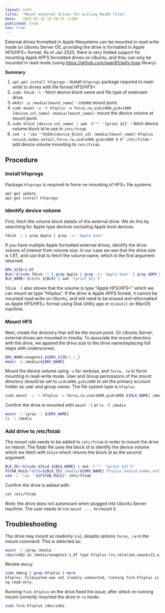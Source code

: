 ```yaml
---
layout: note
title:  "Mount external drives for writing MacOS files"
date:   2025-02-18 19:28:33 +1100
published: true
toc: true
---
```


External drives formatted in Apple filesystems can be mounted in read write mode on Ubuntu Server OS, providing the drive is formatted in Apple HFS/HFS+ format. As of Jan 2025, there is very limited support for mounting Apple APFS formatted drives on Ubuntu, and they can only be mounted in read mode (using https://github.com/sgan81/apfs-fuse library)

**Summary**

1. `apt-get install hfsprogs` - Install `hfsprogs` package required to read-write to drives with file format HFS/HFS+
2. `sudo fdisk -l` - fetch device block name and file type of externam drive.
3. `mkdir -p /media/[mount_name]` - create mount point.
4. `sudo mount -v -t hfsplus -o force,rw,uid=1000,gid=1000 [device_vol_name] /media/[mount_name]`- mount the device volume at mount point.
5. `sudo blkid [device_vol_name] | awk -F'"' '{print $2}'` - fetch device volume block id to use in `/etc/fstab`.
6. `sed -i '\$a '"UUID=[device_block_id] /media/[mount_name] hfsplus nosuid,nodev,nofail,force,rw,uid=1000,gid=1000 0 0" /etc/fstab` - add device volume mounting to `/etc/fstab`.


## Procedure

### Install hfsprogs

Package `hfsprogs` is required to force rw mounting of HFS+ file systems.

```bash
apt-get update
apt-get install hfsprogs
```

### Identify device volume

First, fetch the volume block details of the external drive. We do this by searching for Apple type devices excluding Apple boot devices.

```bash
fdisk -l | grep Apple | grep -iv 'Apple boot'
```

If you have multiple Apple formatted external drives, identify the drive  volume of interest from volume size. In our case we see that the drive size is 1.8T, and use that to fetch the volume name, which is the first argument returned.

```bash
DRV_SIZE=1.8T
BLK="$(sudo fdisk -l | grep Apple | grep -iv 'Apple boot' | grep $DRV_SIZE)"
BLK_NAME="$(echo ${BLK} | awk '{print $1}')"
```

`fdisk -l` also shows that the volume is type "Apple HFS/HFS+" which we can mount as type "hfsplus". If the drive is Apple APFS format, it cannot be mounted read write on Ubuntu, and will need to be erased and reformatted as Apple HFS/HFS+ format using Disk Utility app or `diskutil` on MacOS machine.

### Mount HFS

Next, create the directory that will be the mount point. On Ubuntu Server, external drives are mounted in /media. To associate the mount directory with the drive, we append the drive size to the drive name(replacing full stops with underscores).

```bash
DRV_NAME=seagate1-${DRV_SIZE//./_}
mkdir -p /media/${DRV_NAME}
```

Mount the device volume using `-v` for verbose, and `force, rw` to force mounting in read-write mode. User and Group permissions of the mount directory should be set to `uid=1000,gid=1000` to set the primary account holder as user and group owner. The file system type is `hfsplus`.

```bash
sudo mount -v -t hfsplus -o force,rw,uid=1000,gid=1000 ${BLK_NAME} /media/${DRV_NAME}
```

Confirm the drive is mounted with `mount -l` or `ls -l /media`

```bash
mount -l |grep -i ${DRV_NAME}
ls -l /media
```

### Add drive to /etc/fstab

The mount rule needs to be added to `/etc/fstab` in order to mount the drive on reboot. The fstab file uses the block id to identify the device volume which we fetch with `blkid` which returns the block id as the second argument.

```bash
BLK_ID="$(sudo blkid ${BLK_NAME} | awk -F'"' '{print $2}')"
FSTAB_RULE="UUID=${BLK_ID} /media/${DRV_NAME} hfsplus nosuid,nodev,nofail,force,rw,uid=1000,gid=1000 0 0"
sed -i '\$a '"${FSTAB_RULE}" /etc/fstab
```

Confirm the drive is added with:

```bash
cat /etc/fstab
```


Note: the drive does not automount when plugged into Ubuntu Server machine. The user needs to run `mount ....` to mount it.


## Troubleshooting

The drive may mount as readonly (`ro`), despite options `force, rw` in the mount command. This is detected as:

```bash
mount -l |grep /media
/dev/sdb2 on /media/seagate1-1_8T type hfsplus (ro,relatime,umask=22,uid=1000,gid=1000,nls=utf8)
```

Review `dmesg`:

```bash
sudo dmesg | grep hfsplus | more
hfsplus: Filesystem was not cleanly unmounted, running fsck.hfsplus is recommended.  mounti
ng read-only.
```

Running `fsck.hfsplus` on the drive fixed the issue, after which re-running mount  correctly mounted the drive in `rw` mode.

```bash
sudo fsck.hfsplus /dev/sdb2
```
